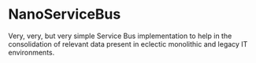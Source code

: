 # NanoServiceBus
Very, very, but very simple Service Bus implementation to help in the consolidation of relevant data present in eclectic monolithic and legacy IT environments.
